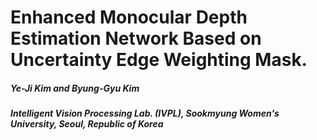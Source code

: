 # Enhanced Monocular Depth Estimation Network Based on Uncertainty Edge Weighting Mask.

##### Ye-Ji Kim and Byung-Gyu Kim
##### Intelligent Vision Processing Lab. (IVPL), Sookmyung Women's University, Seoul, Republic of Korea
